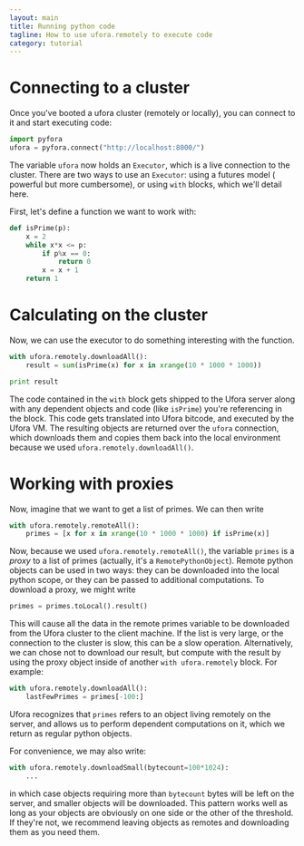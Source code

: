 ```yaml
---
layout: main
title: Running python code
tagline: How to use ufora.remotely to execute code
category: tutorial
---
```



# Connecting to a cluster

Once you've booted a ufora cluster (remotely or locally), you can connect to it
and start executing code:

```python
import pyfora
ufora = pyfora.connect("http://localhost:8000/")
```

The variable `ufora` now holds an `Executor`, which is a live connection to
the cluster. There are two ways to use an `Executor`: using a futures model (
powerful but more cumbersome), or using `with` blocks, which we'll detail here.

First, let's define a function we want to work with:

```python
def isPrime(p):
    x = 2
    while x*x <= p:
        if p%x == 0:
            return 0
        x = x + 1
    return 1
```

# Calculating on the cluster

Now, we can use the executor to do something interesting with the function.

```python
with ufora.remotely.downloadAll():
    result = sum(isPrime(x) for x in xrange(10 * 1000 * 1000))

print result
```

The code contained in the `with` block gets shipped to the Ufora server along
with any dependent objects and code (like `isPrime`) you're referencing in the
block. This code gets translated into Ufora bitcode, and executed by the Ufora
VM. The resulting objects are returned over the `ufora` connection, which
downloads them and copies them back into the local environment because we used
`ufora.remotely.downloadAll()`.

# Working with proxies

Now, imagine that we want to get a list of primes. We can then write

```python
with ufora.remotely.remoteAll():
    primes = [x for x in xrange(10 * 1000 * 1000) if isPrime(x)]
```

Now, because we used `ufora.remotely.remoteAll()`, the variable `primes` is a
_proxy_ to a list of primes (actually, it's a `RemotePythonObject`). Remote python
objects can be used in two ways: they can be downloaded into the local python
scope, or they can be passed to additional computations.  To download a proxy,
we might write

```python
primes = primes.toLocal().result()
```

This will cause all the data in the remote primes variable to be downloaded 
from the Ufora cluster to the client machine. If the list is very large, or the 
connection to the cluster is slow, this can be a slow operation. Alternatively, 
we can chose not to download our result, but compute with the result by using the 
proxy object inside of another `with ufora.remotely` block. For example:

```python
with ufora.remotely.downloadAll():
    lastFewPrimes = primes[-100:]
```

Ufora recognizes that `primes` refers to an object living remotely on the server,
and allows us to perform dependent computations on it, which we return as regular
python objects.

For convenience, we may also write:

```python
with ufora.remotely.downloadSmall(bytecount=100*1024):
    ...
```

in which case objects requiring more than `bytecount` bytes will be left on the
server, and smaller objects will be downloaded. This pattern works well as long as
your objects are obviously on one side or the other of the threshold. If they're
not, we recommend leaving objects as remotes and downloading them as you need them.
